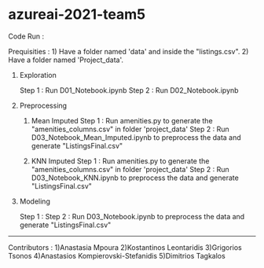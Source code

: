 # azureai-2021-team5


Code Run : 

  Prequisities : 1) Have a folder named 'data' and inside the "listings.csv".
                 2) Have a folder named 'Project_data'.

1) Exploration    
    
    Step 1 : Run D01_Notebook.ipynb
    Step 2 : Run D02_Notebook.ipynb

2) Preprocessing 
    
    1) Mean Imputed 
    Step 1 : Run amenities.py to generate the "amenities_columns.csv" in folder 'project_data'
    Step 2 : Run D03_Notebook_Mean_Imputed.ipynb to preprocess the data and generate "ListingsFinal.csv"
    
    2) KNN Imputed 
    Step 1 : Run amenities.py to generate the "amenities_columns.csv" in folder 'project_data'
    Step 2 : Run D03_Notebook_KNN.ipynb to preprocess the data and generate "ListingsFinal.csv"
    
3) Modeling 
    
    Step 1 : 
    Step 2 : Run D03_Notebook.ipynb to preprocess the data and generate "ListingsFinal.csv"
    
    
-------------------------------------------------------------------------------------------------- 
Contributors : 
1)Anastasia Mpoura
2)Kostantinos Leontaridis
3)Grigorios Tsonos
4)Anastasios Kompierovski-Stefanidis
5)Dimitrios Tagkalos



